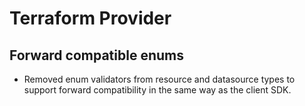# Terraform Provider

## Forward compatible enums

- Removed enum validators from resource and datasource types to support forward compatibility
  in the same way as the client SDK.
